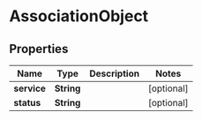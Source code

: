 # AssociationObject

## Properties
Name | Type | Description | Notes
------------ | ------------- | ------------- | -------------
**service** | **String** |  |  [optional]
**status** | **String** |  |  [optional]
